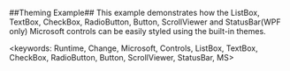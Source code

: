 ##Theming Example##
This example demonstrates how the ListBox, TextBox, CheckBox, RadioButton, Button, ScrollViewer and StatusBar(WPF only) Microsoft controls can be easily styled using the built-in themes. 

<keywords: Runtime, Change, Microsoft, Controls, ListBox, TextBox, CheckBox, RadioButton, Button, ScrollViewer, StatusBar, MS>